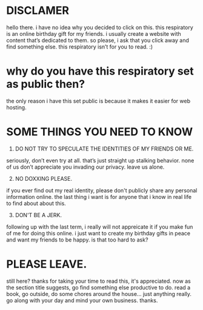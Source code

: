 # DISCLAMER
hello there. i have no idea why you decided to click on this. this respiratory is an online birthday gift for my friends. i usually create a website with content that’s dedicated to them. so please, i ask that you click away and find something else. this respiratory isn’t for you to read. :)

# why do you have this respiratory set as public then?
the only reason i have this set public is because it makes it easier for web hosting. 

# SOME THINGS YOU NEED TO KNOW

1. DO NOT TRY TO SPECULATE THE IDENTITIES OF MY FRIENDS OR ME.

seriously, don’t even try at all. that’s just straight up stalking behavior. none of us don’t appreciate you invading our privacy. leave us alone.

2. NO DOXXING PLEASE. 

if you ever find out my real identity, please don't publicly share any personal information online. the last thing i want is for anyone that i know in real life to find about about this.

3. DON'T BE A JERK.

following up with the last term, i really will not appreicate it if you make fun of me for doing this online. i just want to create my birthday gifts in peace and want my friends to be happy. is that too hard to ask?

# PLEASE LEAVE.
still here? thanks for taking your time to read this, it's appreciated. now as the section title suggests, go find something else productive to do. read a book, go outside, do some chores around the house... just anything really. go along with your day and mind your own business. thanks.

